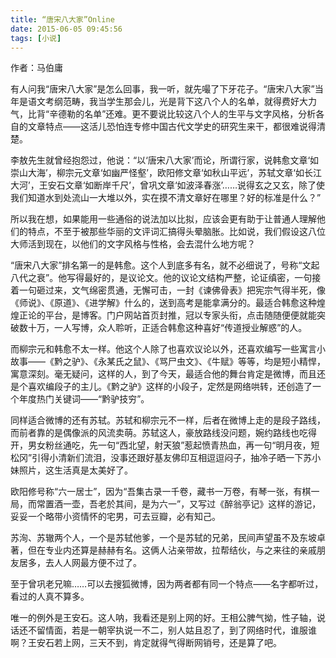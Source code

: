 ```yaml
---
title: “唐宋八大家”Online 
date: 2015-06-05 09:45:56
tags: [小说]
---
```


作者：马伯庸

有人问我“唐宋八大家”是怎么回事，我一听，就先嘬了下牙花子。“唐宋八大家”当年是语文考纲范畴，我当学生那会儿，光是背下这八个人的名单，就得费好大力气，比背“辛德勒的名单”还难。更不要说比较这八个人的生平与文字风格，分析各自的文章特点——这活儿恐怕连专修中国古代文学史的研究生来干，都很难说得清楚。

李敖先生就曾经抱怨过，他说：“以‘唐宋八大家’而论，所谓行家，说韩愈文章‘如崇山大海’，柳宗元文章‘如幽严怪壑’，欧阳修文章‘如秋山平远’，苏轼文章‘如长江大河’，王安石文章‘如断岸千尺’，曾巩文章‘如波泽春涨’……说得玄之又玄，除了使我们知道水到处流山一大堆以外，实在摸不清文章好在哪里？好的标准是什么？”

所以我在想，如果能用一些通俗的说法加以比拟，应该会更有助于让普通人理解他们的特点，不至于被那些华丽的文评词汇搞得头晕脑胀。比如说，我们假设这八位大师活到现在，以他们的文字风格与性格，会去混什么地方呢？
 
“唐宋八大家”排名第一的是韩愈。这个人到底多有名，就不必细说了，号称“文起八代之衰”。他写得最好的，是议论文。他的议论文结构严整，论证缜密，一句接着一句砸过来，文气绵密贯通，无懈可击，一封《谏佛骨表》把宪宗气得半死，像《师说》、《原道》、《进学解》什么的，送到高考是能拿满分的。最适合韩愈这种煌煌正论的平台，是博客。门户网站首页封推，冠以专家头衔，点击随随便便就能突破数十万，一人写博，众人聆听，正适合韩愈这种喜好“传道授业解惑”的人。

而柳宗元和韩愈不太一样。他这个人除了也喜欢议论以外，还喜欢编写一些寓言小故事——《黔之驴》、《永某氏之鼠》、《骂尸虫文》、《牛赋》等等，均是短小精悍，寓意深刻。毫无疑问，这样的人，到了今天，最适合他的舞台肯定是微博，而且还是个喜欢编段子的主儿。《黔之驴》这样的小段子，定然是网络哄转，还创造了一个年度热门关键词——“黔驴技穷”。

同样适合微博的还有苏轼。苏轼和柳宗元不一样，后者在微博上走的是段子路线，而前者靠的是偶像派的风流卖萌。苏轼这人，豪放路线没问题，婉约路线也吃得开，男女粉丝通吃，先一句“西北望，射天狼”惹起愤青热血，再一句“明月夜，短松冈”引得小清新们流泪，没事还跟好基友佛印互相逗逗闷子，抽冷子晒一下苏小妹照片，这生活真是太美好了。

欧阳修号称“六一居士”，因为“吾集古录一千卷，藏书一万卷，有琴一张，有棋一局，而常置酒一壶，吾老於其间，是为六一”，又写过《醉翁亭记》这样的游记，妥妥一个略带小资情怀的宅男，可去豆瓣，必有知己。

苏洵、苏辙两个人，一个是苏轼他爹，一个是苏轼的兄弟，民间声望虽不及东坡卓著，但在专业内还算是赫赫有名。这俩人沾亲带故，拉帮结伙，与之来往的亲戚朋友居多，去人人网最方便不过了。

至于曾巩老兄嘛……可以去搜狐微博，因为两者都有同一个特点——名字都听过，看过的人真不算多。

唯一的例外是王安石。这人呐，我看还是别上网的好。王相公脾气拗，性子轴，说话还不留情面，若是一朝宰执说一不二，别人姑且忍了，到了网络时代，谁服谁啊？王安石若上网，三天不到，肯定就得气得断网销号，还是算了吧。
